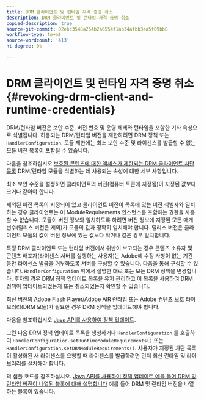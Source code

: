 ```yaml
---
title: DRM 클라이언트 및 런타임 자격 증명 취소
description: DRM 클라이언트 및 런타임 자격 증명 취소
copied-description: true
source-git-commit: 02ebc3548a254b2a6554f1ab34afbb3ea5f09bb8
workflow-type: tm+mt
source-wordcount: '413'
ht-degree: 0%

---
```


# DRM 클라이언트 및 런타임 자격 증명 취소 {#revoking-drm-client-and-runtime-credentials}

DRM/런타임 버전은 보안 수준, 버전 번호 및 운영 체제와 런타임을 포함한 기타 속성으로 식별됩니다. 허용되는 DRM/런타임 버전을 제한하려면 DRM 정책 또는 `HandlerConfiguration`. 모듈 제한에는 최소 보안 수준 및 라이센스를 발급할 수 없는 모듈 버전 목록이 포함될 수 있습니다.

다음을 참조하십시오 [보호된 콘텐츠에 대한 액세스가 제한되는 DRM 클라이언트 차단 목록](../../protecting-content/introduction/usage-rules/runtime-application-restrictions/blocklist-drm-clients.md) DRM/런타임 모듈을 식별하는 데 사용되는 속성에 대한 세부 사항입니다.

최소 보안 수준을 설정하면 클라이언트의 버전(컴퓨터 토큰에 지정됨)이 지정된 값보다 크거나 같아야 합니다.

제외된 버전 목록이 지정되어 있고 클라이언트 버전이 목록에 있는 버전 식별자와 일치하는 경우 클라이언트는 이 ModuleRequirements 인스턴스를 포함하는 권한을 사용할 수 없습니다. 모듈이 버전 정보와 일치하도록 하려면 버전 정보에 지정된 모든 매개 변수(릴리스 버전은 제외)가 모듈의 값과 정확히 일치해야 합니다. 릴리스 버전은 클라이언트 모듈의 값이 버전 정보에 있는 값보다 작거나 같은 경우 일치합니다.

특정 DRM 클라이언트 또는 런타임 버전에서 위반이 보고되는 경우 콘텐츠 소유자 및 콘텐츠 배포자(라이센스 서버를 실행하는 사용자)는 Adobe에 수정 사항이 없는 기간 동안 라이센스 발급을 거부하도록 서버를 구성할 수 있습니다. 다음을 통해 구성할 수 있습니다. `HandlerConfiguration` 위에서 설명한 대로 또는 모든 DRM 정책을 변경합니다. 후자의 경우 DRM 정책 업데이트 목록을 유지 관리하고 이 목록을 사용하여 DRM 정책이 업데이트되었는지 또는 취소되었는지 확인할 수 있습니다.

최신 버전의 Adobe Flash Player/Adobe AIR 런타임 또는 Adobe 컨텐츠 보호 라이브러리(DRM 모듈)가 필요한 경우 DRM 정책을 업데이트해야 합니다.

다음을 참조하십시오 [Java API를 사용하여 정책 업데이트](../../protecting-content/working-policies-overview/updating-policy-using-java-api.md).

그런 다음 DRM 정책 업데이트 목록을 생성하거나 `HandlerConfiguration` 를 호출하여 `HandlerConfiguration.setRuntimeModuleRequirements()` 또는 `HandlerConfiguration.setDRMModuleRequirements()`. 사용자가 지정된 차단 목록이 활성화된 새 라이센스를 요청할 때 라이센스를 발급하려면 먼저 최신 런타임 및 라이브러리를 설치해야 합니다.

의 샘플 코드를 참조하십시오. [Java API를 사용하여 정책 업데이트 예를 들어 DRM 및 런타임 버전이 나열된 블록에 대해 설명합니다](../../protecting-content/working-policies-overview/updating-policy-using-java-api.md) 예를 들어 DRM 및 런타임 버전을 나열하는 블록이 있습니다.
